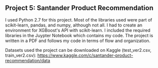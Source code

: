 ## Project 5: Santander Product Recommendation 

I used Python 2.7 for this project. Most of the libraries used were part of scikit-learn, pandas, and numpy, although not all.  I had to create an environment for XGBoost's API with scikit-learn. I included the required libraries in the Juypter Notebook which contains my code. The project is written in a PDF and follows my code in terms of flow and organization. 

Datasets used the project can be downloaded on Kaggle (test_ver2.csv, train_ver2.csv):
https://www.kaggle.com/c/santander-product-recommendation/data
